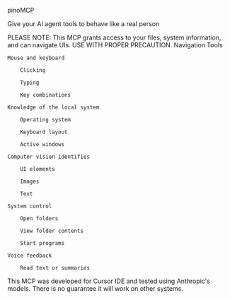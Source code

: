 pinoMCP

Give your AI agent tools to behave like a real person

PLEASE NOTE: This MCP grants access to your files, system information, and can navigate UIs. USE WITH PROPER PRECAUTION.
Navigation Tools

    Mouse and keyboard

        Clicking

        Typing

        Key combinations

    Knowledge of the local system

        Operating system

        Keyboard layout

        Active windows

    Computer vision identifies

        UI elements

        Images

        Text

    System control

        Open folders

        View folder contents

        Start programs

    Voice feedback

        Read text or summaries

This MCP was developed for Cursor IDE and tested using Anthropic's models. There is no guarantee it will work on other systems.
